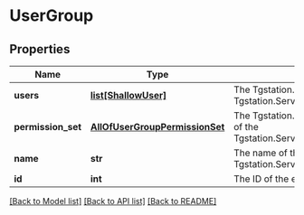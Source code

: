 # UserGroup

## Properties
Name | Type | Description | Notes
------------ | ------------- | ------------- | -------------
**users** | [**list[ShallowUser]**](ShallowUser.md) | The Tgstation.Server.Api.Models.Users the Tgstation.Server.Api.Models.UserGroup has. | [optional] 
**permission_set** | [**AllOfUserGroupPermissionSet**](AllOfUserGroupPermissionSet.md) | The Tgstation.Server.Api.Models.PermissionSet of the Tgstation.Server.Api.Models.Internal.UserGroup. | [optional] 
**name** | **str** | The name of the Tgstation.Server.Api.Models.Internal.UserGroup. | [optional] 
**id** | **int** | The ID of the entity. | [optional] 

[[Back to Model list]](../README.md#documentation-for-models) [[Back to API list]](../README.md#documentation-for-api-endpoints) [[Back to README]](../README.md)

